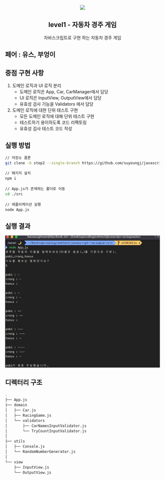 <p align="middle" >
  <img width="200px;" src="https://user-images.githubusercontent.com/50367798/106415730-2645a280-6493-11eb-876c-ef7172652261.png"/>
</p>
<h2 align="middle">level1 - 자동차 경주 게임</h2>
<p align="middle">자바스크립트로 구현 하는 자동차 경주 게임</p>

## 페어 : 유스, 부엉이

## 중점 구현 사항

1. 도메인 로직과 UI 로직 분리
   - 도메인 로직은 App, Car, CarManager에서 담당
   - UI 로직은 InputView, OutputView에서 담당
   - 유효성 검사 기능을 Validators 에서 담당
2. 도메인 로직에 대한 단위 테스트 구현
   - 모든 도메인 로직에 대해 단위 테스트 구현
   - 테스트하기 용이하도록 코드 리팩토링
   - 유효성 검사 테스트 코드 작성

## 실행 방법

```bash
// 저장소 클론
git clone -b step2 --single-branch https://github.com/suyoungj/javascript-racingcar.git

// 패키지 설치
npm i

// App.js가 존재하는 폴더로 이동
cd ./src

// 애플리케이션 실행
node App.js
```

## 실행 결과

![img.png](img.png)

## 디렉터리 구조

```bash
.
├── App.js
├── domain
│   ├── Car.js
│   ├── RacingGame.js
│   └── validators
│       ├── CarNamesInputValidator.js
│       └── TryCountInputValidator.js
│
├── utils
│   ├── Console.js
│   └── RandomNumberGenerator.js
│
└── view
    ├── InputView.js
    └── OutputView.js
```
